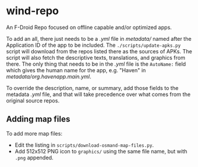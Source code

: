 # wind-repo

An F-Droid Repo focused on offline capable and/or optimized apps.

To add an all, there just needs to be a _.yml_ file in _metadata/_
named after the Application ID of the app to be included.  The
`./scripts/update-apks.py` script will download from the repos listed
there as the sources of APKs.  The script will also fetch the
descriptive texts, translations, and graphics from there.  The only
thing that needs to be in the _.yml_ file is the `AutoName:` field
which gives the human name for the app, e.g. "Haven" in
_metadata/org.havenapp.main.yml_.

To override the description, name, or summary, add those fields to the
metadata _.yml_ file, and that will take precedence over what comes
from the original source repos.


## Adding map files

To add more map files:

* Edit the listing in `scripts/download-osmand-map-files.py`.
* Add 512x512 PNG icon to `graphics/` using the same file name, but with `.png` appended.

